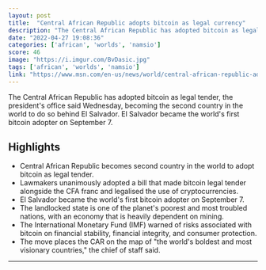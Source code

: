 ```yaml
---
layout: post
title:  "Central African Republic adopts bitcoin as legal currency"
description: "The Central African Republic has adopted bitcoin as legal tender, the president's office said Wednesday, becoming the second country in the world to do so behind El Salvador. El Salvador became the world's first bitcoin adopter on September 7."
date: "2022-04-27 19:08:36"
categories: ['african', 'worlds', 'namsio']
score: 46
image: "https://i.imgur.com/BvDasic.jpg"
tags: ['african', 'worlds', 'namsio']
link: "https://www.msn.com/en-us/news/world/central-african-republic-adopts-bitcoin-as-legal-currency/ar-AAWEdfe"
---
```


The Central African Republic has adopted bitcoin as legal tender, the president's office said Wednesday, becoming the second country in the world to do so behind El Salvador. El Salvador became the world's first bitcoin adopter on September 7.

## Highlights

- Central African Republic becomes second country in the world to adopt bitcoin as legal tender.
- Lawmakers unanimously adopted a bill that made bitcoin legal tender alongside the CFA franc and legalised the use of cryptocurrencies.
- El Salvador became the world's first bitcoin adopter on September 7.
- The landlocked state is one of the planet's poorest and most troubled nations, with an economy that is heavily dependent on mining.
- The International Monetary Fund (IMF) warned of risks associated with bitcoin on financial stability, financial integrity, and consumer protection.
- The move places the CAR on the map of "the world's boldest and most visionary countries," the chief of staff said.

---
